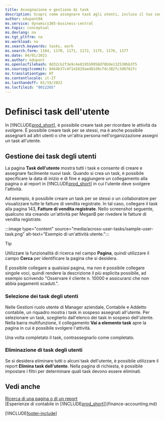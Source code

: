 ```yaml
---
title: Assegnazione e gestione di task
description: Scopri come assegnare task agli utenti, incluso il tuo contabile, in Business Central e come selezionare e completare le attività.
author: edupont04
ms.service: dynamics365-business-central
ms.topic: conceptual
ms.devlang: na
ms.tgt_pltfrm: na
ms.workload: na
ms.search.keywords: tasks, work
ms.search.form: 1164, 1170, 1171, 1172, 1175, 1176, 1177
ms.date: 04/01/2021
ms.author: edupont
ms.openlocfilehash: 8d32cb2f3e9c4e819550958df8b9e132530bb3f5
ms.sourcegitcommit: 8464b37c4f1e5819aed81d9cfdc382fc3d0762fc
ms.translationtype: HT
ms.contentlocale: it-IT
ms.lasthandoff: 01/19/2022
ms.locfileid: "8012265"
---
```

# <a name="define-user-tasks"></a>Definisci task dell'utente

In [!INCLUDE[prod_short](includes/prod_short.md)], è possibile creare task per ricordare le attività da svolgere. È possibile creare task per se stessi, ma è anche possibile assegnarli ad altri utenti o che un'altra persona nell'organizzazione assegni un task all'utente.  

## <a name="managing-user-tasks"></a>Gestione dei task degli utenti

La pagina **Task dell'utente** mostra tutti i task e consente di creare e assegnare facilmente nuovi task. Quando si crea un task, è possibile specificare la data di inizio e di fine e aggiungere un collegamento alla pagina o al report in [!INCLUDE[prod_short](includes/prod_short.md)] in cui l'utente deve svolgere l'attività.  

Ad esempio, è possibile creare un task per se stessi o un collaboratore per visualizzare tutte le fatture di vendita registrate. In tal caso, collegare il task alla pagina 143, **Fatture di vendita registrate**. Nello screenshot seguente, qualcuno sta creando un'attività per MeganB per rivedere le fatture di vendita registrate.  

:::image type="content" source="media/across-user-tasks/sample-user-task.png" alt-text="Esempio di un'attività utente.":::

> [!TIP]  
> Utilizzare la funzionalità di ricerca nel campo **Pagina**, quindi utilizzare il campo **Cerca** per identificare la pagina che si desidera.  
>
> È possibile collegare a qualsiasi pagina, ma non è possibile collegare singole voci, quindi rendere la descrizione il più esplicita possibile, ad esempio scrivendo "Osservare il cliente n. 10000 e assicurarsi che non abbia pagamenti scaduti.".

### <a name="picking-up-user-tasks"></a>Selezione dei task degli utenti

Nelle Gestioni ruolo utente di Manager aziendale, Contabile e Addetto contabile, un riquadro mostra i task in sospeso assegnati all'utente. Per selezionare un task, sceglierlo dall'elenco dei task in sospeso dell'utente. Nella barra multifunzione, il collegamento **Vai a elemento task** apre la pagina in cui è possibile svolgere l'attività.  

Una volta completato il task, contrassegnarlo come completato.  

### <a name="deleting-user-tasks"></a>Eliminazione di task degli utenti

Se si desidera eliminare tutti o alcuni task dell'utente, è possibile utilizzare il report **Elimina task dell'utente**. Nella pagina di richiesta, è possibile impostare i filtri per determinare quali task devono essere eliminati.  

## <a name="see-also"></a>Vedi anche

[Ricerca di una pagina o di un report](ui-search.md)  
[Esperienze di contabile in [!INCLUDE[prod_short](includes/prod_short.md)]](finance-accounting.md)  


[!INCLUDE[footer-include](includes/footer-banner.md)]